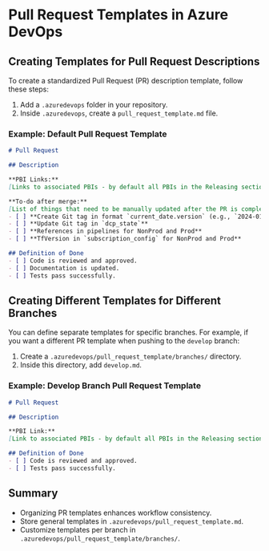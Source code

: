 # Pull Request Templates in Azure DevOps

## Creating Templates for Pull Request Descriptions

To create a standardized Pull Request (PR) description template, follow these steps:

1. Add a `.azuredevops` folder in your repository.
2. Inside `.azuredevops`, create a `pull_request_template.md` file.

### Example: Default Pull Request Template
```markdown
# Pull Request

## Description

**PBI Links:**  
[Links to associated PBIs - by default all PBIs in the Releasing section of the ADO Board.]

**To-do after merge:**  
[List of things that need to be manually updated after the PR is completed.]
- [ ] **Create Git tag in format `current_date.version` (e.g., `2024-01-01.1`)**
- [ ] **Update Git tag in `dcp_state`**
- [ ] **References in pipelines for NonProd and Prod**
- [ ] **TfVersion in `subscription_config` for NonProd and Prod**

## Definition of Done
- [ ] Code is reviewed and approved.
- [ ] Documentation is updated.
- [ ] Tests pass successfully.
```

## Creating Different Templates for Different Branches
You can define separate templates for specific branches. For example, if you want a different PR template when pushing to the `develop` branch:

1. Create a `.azuredevops/pull_request_template/branches/` directory.
2. Inside this directory, add `develop.md`.

### Example: Develop Branch Pull Request Template
```markdown
# Pull Request

## Description

**PBI Link:**  
[Link to associated PBIs - by default all PBIs in the Releasing section of the ADO Board.]

## Definition of Done
- [ ] Code is reviewed and approved.
- [ ] Tests pass successfully.
```

## Summary
- Organizing PR templates enhances workflow consistency.
- Store general templates in `.azuredevops/pull_request_template.md`.
- Customize templates per branch in `.azuredevops/pull_request_template/branches/`.
